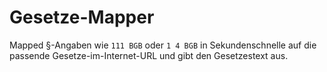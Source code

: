 # Gesetze-Mapper

Mapped §-Angaben wie `111 BGB` oder `1 4 BGB` in Sekundenschnelle auf die
passende Gesetze-im-Internet-URL und gibt den Gesetzestext aus.
